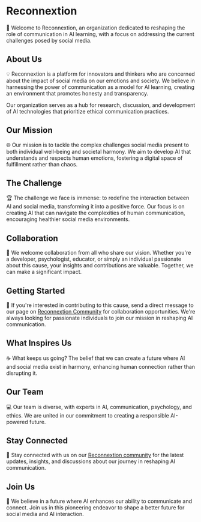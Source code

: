 # Reconnextion

👋 Welcome to Reconnextion, an organization dedicated to reshaping the role of communication in AI learning, with a focus on addressing the current challenges posed by social media.

## About Us

💡 Reconnextion is a platform for innovators and thinkers who are concerned about the impact of social media on our emotions and society. We believe in harnessing the power of communication as a model for AI learning, creating an environment that promotes honesty and transparency.

Our organization serves as a hub for research, discussion, and development of AI technologies that prioritize ethical communication practices.

## Our Mission

🌐 Our mission is to tackle the complex challenges social media present to both individual well-being and societal harmony. We aim to develop AI that understands and respects human emotions, fostering a digital space of fulfillment rather than chaos.

## The Challenge

🏆 The challenge we face is immense: to redefine the interaction between AI and social media, transforming it into a positive force. Our focus is on creating AI that can navigate the complexities of human communication, encouraging healthier social media environments.

## Collaboration

🤝 We welcome collaboration from all who share our vision. Whether you're a developer, psychologist, educator, or simply an individual passionate about this cause, your insights and contributions are valuable. Together, we can make a significant impact.

## Getting Started

🚀 If you're interested in contributing to this cause, send a direct message to our page on [Reconnextion Community](https://x.com/reconnextion) for collaboration opportunities. We're always looking for passionate individuals to join our mission in reshaping AI communication.

## What Inspires Us

☕️ What keeps us going? The belief that we can create a future where AI and social media exist in harmony, enhancing human connection rather than disrupting it. 

## Our Team

💻 Our team is diverse, with experts in AI, communication, psychology, and ethics. We are united in our commitment to creating a responsible AI-powered future.

## Stay Connected

📢 Stay connected with us on our [Reconnextion community](https://x.com/reconnextion) for the latest updates, insights, and discussions about our journey in reshaping AI communication.

## Join Us

🧙 We believe in a future where AI enhances our ability to communicate and connect. Join us in this pioneering endeavor to shape a better future for social media and AI interaction.
